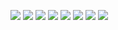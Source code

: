 ![](001_ProjectDescription_AR/001_ProjectDescription_AR_01.png)
![](001_ProjectDescription_AR/001_ProjectDescription_AR_02.png)
![](001_ProjectDescription_AR/001_ProjectDescription_AR_03.png)
![](001_ProjectDescription_AR/001_ProjectDescription_AR_04.png)
![](001_ProjectDescription_AR/001_ProjectDescription_AR_05.png)
![](001_ProjectDescription_AR/001_ProjectDescription_AR_06.png)
![](001_ProjectDescription_AR/001_ProjectDescription_AR_07.png)
![](001_ProjectDescription_AR/001_ProjectDescription_AR_08.png)